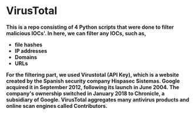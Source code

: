 # VirusTotal
<b>This is a repo consisting of 4 Python scripts that were done to filter malicious IOCs'. In here, we can filter any IOCs, such as,<b>

<ul>
<li>file hashes</li>
<li>
  IP addresses
</li>
<li>
  Domains
</li>
<li>
  URLs
</li>
</ul>

For the filtering part, we used Virustotal (API Key), which is a website created by the Spanish security company Hispasec Sistemas. Google acquired it in September 2012, following its launch in June 2004. The company's ownership switched in January 2018 to Chronicle, a subsidiary of Google. VirusTotal aggregates many antivirus products and online scan engines called Contributors.
